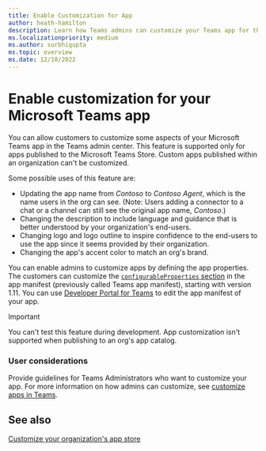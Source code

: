 ```yaml
---
title: Enable Customization for App
author: heath-hamilton
description: Learn how Teams admins can customize your Teams app for their org by changing the app's accent color, description, logo and its outline, and app name.
ms.localizationpriority: medium
ms.author: surbhigupta
ms.topic: overview
ms.date: 12/10/2022
---
```


# Enable customization for your Microsoft Teams app

You can allow customers to customize some aspects of your Microsoft Teams app in the Teams admin center. This feature is supported only for apps published to the Microsoft Teams Store. Custom apps published within an organization can't be customized.

Some possible uses of this feature are:

* Updating the app name from *Contoso* to *Contoso Agent*, which is the name users in the org can see.
(Note: Users adding a connector to a chat or a channel can still see the original app name, *Contoso*.)
* Changing the description to include language and guidance that is better understood by your organization's end-users.
* Changing logo and logo outline to inspire confidence to the end-users to use the app since it seems provided by their organization.
* Changing the app's accent color to match an org's brand.

You can enable admins to customize apps by defining the app properties. The customers can customize the [`configurableProperties` section](/microsoftteams/platform/resources/schema/manifest-schema#configurableproperties) in the app manifest (previously called Teams app manifest), starting with version 1.11. You can use [Developer Portal for Teams](https://dev.teams.microsoft.com/home) to edit the app manifest of your app.

> [!IMPORTANT]
> You can't test this feature during development. App customization isn't supported when publishing to an org's app catalog.

### User considerations

Provide guidelines for Teams Administrators who want to customize your app. For more information on how admins can customize, see [customize apps in Teams](/microsoftteams/customize-apps).

## See also

[Customize your organization's app store](/microsoftteams/customize-your-app-store)

